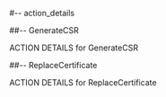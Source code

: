 #-- action_details

##-- GenerateCSR

ACTION DETAILS for GenerateCSR

##-- ReplaceCertificate

ACTION DETAILS for ReplaceCertificate